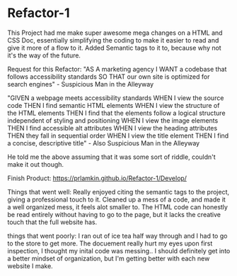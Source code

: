 # Refactor-1

This Project had me make super awesome mega changes on a HTML and CSS Doc, essentially simplifying the coding to make it easier to read and give it more of a flow to it.
Added Semantic tags to it to, because why not it's the way of the future.

Request for this Refactor:
"AS A marketing agency
I WANT a codebase that follows accessibility standards
SO THAT our own site is optimized for search engines" - Suspicious Man in the Alleyway

"GIVEN a webpage meets accessibility standards
WHEN I view the source code
THEN I find semantic HTML elements
WHEN I view the structure of the HTML elements
THEN I find that the elements follow a logical structure independent of styling and positioning
WHEN I view the image elements
THEN I find accessible alt attributes
WHEN I view the heading attributes
THEN they fall in sequential order
WHEN I view the title element
THEN I find a concise, descriptive title" - Also Suspicious Man in the Alleyway

He told me the above assuming that it was some sort of riddle, couldn't make it out though.

Finish Product: https://prlamkin.github.io/Refactor-1/Develop/

Things that went well:
Really enjoyed citing the semantic tags to the project, giving a professional touch to it.
Cleaned up a mess of a code, and made it a well organized mess, it feels alot smaller to.
The HTML code can honestly be read entirely without having to go to the page, but it lacks the creative touch that the full website has.

things that went poorly:
I ran out of ice tea half way through and I had to go to the store to get more.
The docuement really hurt my eyes upon first inspection, I thought my inital code was messing..
I should definitely get into a better mindset of organization, but I'm getting better with each new website I make.
